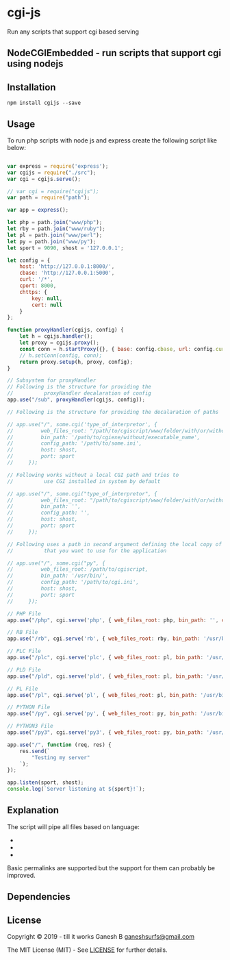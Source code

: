 # cgi-js
Run any scripts that support cgi based serving


NodeCGIEmbedded - run scripts that support cgi using nodejs
-----------------------------------------------------------




Installation
------------

```
npm install cgijs --save
```

Usage
-----

To run php scripts with node js and express create the following script like below: 

```javascript

var express = require('express');
var cgijs = require("./src");
var cgi = cgijs.serve();

// var cgi = require("cgijs");
var path = require("path");

var app = express();

let php = path.join("www/php");
let rby = path.join("www/ruby");
let pl = path.join("www/perl");
let py = path.join("www/py");
let sport = 9090, shost = '127.0.0.1';

let config = {
    host: 'http://127.0.0.1:8000/',
    cbase: 'http://127.0.0.1:5000',
    curl: '/*',
    cport: 8000,
    chttps: {
        key: null,
        cert: null
    }
};

function proxyHandler(cgijs, config) {
    let h = cgijs.handler();
    let proxy = cgijs.proxy();
    const conn = h.startProxy({}, { base: config.cbase, url: config.curl, sport: config.cport, https: config.chttps });
    // h.setConn(config, conn);
    return proxy.setup(h, proxy, config);
}

// Subsystem for proxyHandler
// Following is the structure for providing the 
//          proxyHandler decalaration of config
app.use("/sub", proxyHandler(cgijs, config));

// Following is the structure for providing the decalaration of paths

// app.use("/", some.cgi('type_of_interpretor', { 
//         web_files_root: "/path/to/cgiscript/www/folder/with/or/without/filename", 
//         bin_path: '/path/to/cgiexe/without/executable_name', 
//         config_path: '/path/to/some.ini', 
//         host: shost, 
//         port: sport 
//     });

// Following works without a local CGI path and tries to 
//          use CGI installed in system by default

// app.use("/", some.cgi("type_of_interpretor", { 
//         web_files_root: "/path/to/cgiscript/www/folder/with/or/without/filename", 
//         bin_path: '', 
//         config_path: '', 
//         host: shost, 
//         port: sport 
//     });

// Following uses a path in second argument defining the local copy of CGI 
//          that you want to use for the application

// app.use("/", some.cgi("py", { 
//         web_files_root: /path/to/cgiscript, 
//         bin_path: '/usr/bin/', 
//         config_path: '/path/to/cgi.ini', 
//         host: shost, 
//         port: sport 
//     });

// PHP File
app.use("/php", cgi.serve('php', { web_files_root: php, bin_path: '', config_path: '', host: shost, port: sport }));

// RB File
app.use("/rb", cgi.serve('rb', { web_files_root: rby, bin_path: '/usr/bin/', config_path: '', host: shost, port: sport }));

// PLC File
app.use("/plc", cgi.serve('plc', { web_files_root: pl, bin_path: '/usr/bin/', config_path: '', host: shost, port: sport }));

// PLD File
app.use("/pld", cgi.serve('pld', { web_files_root: pl, bin_path: '/usr/bin/', config_path: '', host: shost, port: sport }));

// PL File
app.use("/pl", cgi.serve('pl', { web_files_root: pl, bin_path: '/usr/bin/', config_path: '', host: shost, port: sport }));

// PYTHON File
app.use("/py", cgi.serve('py', { web_files_root: py, bin_path: '/usr/bin/', config_path: '', host: shost, port: sport }));

// PYTHON3 File
app.use("/py3", cgi.serve('py3', { web_files_root: py, bin_path: '/usr/bin/', config_path: '', host: shost, port: sport }));

app.use("/", function (req, res) {
    res.send(`
        "Testing my server"
    `);
});

app.listen(sport, shost);
console.log(`Server listening at ${sport}!`);

```

Explanation
-----------

The script will pipe all files based on language:

* 
* 
* 

Basic permalinks are supported but the support for them can probably be improved. 

Dependencies
------------


License
-------

Copyright © 2019 - till it works Ganesh B <ganeshsurfs@gmail.com>

The MIT License (MIT) - See [LICENSE](./LICENSE) for further details.
